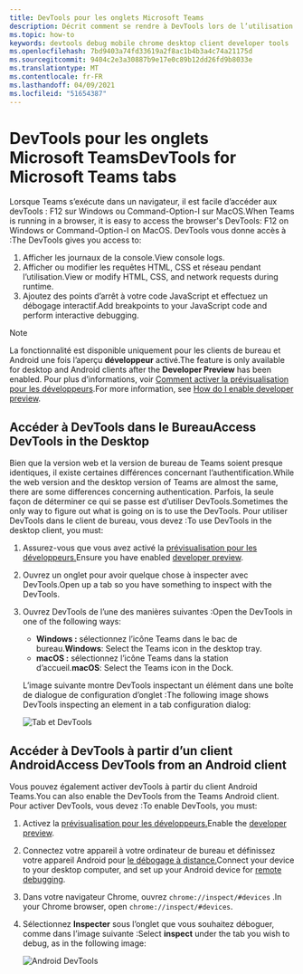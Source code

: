 ```yaml
---
title: DevTools pour les onglets Microsoft Teams
description: Décrit comment se rendre à DevTools lors de l’utilisation du client de bureau Microsoft Teams
ms.topic: how-to
keywords: devtools debug mobile chrome desktop client developer tools
ms.openlocfilehash: 7bd9403a74fd33619a2f8ac1b4b3a4c74a21175d
ms.sourcegitcommit: 9404c2e3a30887b9e17e0c89b12dd26fd9b8033e
ms.translationtype: MT
ms.contentlocale: fr-FR
ms.lasthandoff: 04/09/2021
ms.locfileid: "51654387"
---
```

# <a name="devtools-for-microsoft-teams-tabs"></a><span data-ttu-id="ca5d0-104">DevTools pour les onglets Microsoft Teams</span><span class="sxs-lookup"><span data-stu-id="ca5d0-104">DevTools for Microsoft Teams tabs</span></span>

<span data-ttu-id="ca5d0-105">Lorsque Teams s’exécute dans un navigateur, il est facile d’accéder aux devTools : F12 sur Windows ou Command-Option-I sur MacOS.</span><span class="sxs-lookup"><span data-stu-id="ca5d0-105">When Teams is running in a browser, it is easy to access the browser's DevTools: F12 on Windows or Command-Option-I on MacOS.</span></span> <span data-ttu-id="ca5d0-106">DevTools vous donne accès à :</span><span class="sxs-lookup"><span data-stu-id="ca5d0-106">The DevTools gives you access to:</span></span>

1. <span data-ttu-id="ca5d0-107">Afficher les journaux de la console.</span><span class="sxs-lookup"><span data-stu-id="ca5d0-107">View console logs.</span></span>
1. <span data-ttu-id="ca5d0-108">Afficher ou modifier les requêtes HTML, CSS et réseau pendant l’utilisation.</span><span class="sxs-lookup"><span data-stu-id="ca5d0-108">View or modify HTML, CSS, and network requests during runtime.</span></span>
1. <span data-ttu-id="ca5d0-109">Ajoutez des points d’arrêt à votre code JavaScript et effectuez un débogage interactif.</span><span class="sxs-lookup"><span data-stu-id="ca5d0-109">Add breakpoints to your JavaScript code and perform interactive debugging.</span></span>

> [!NOTE]
> <span data-ttu-id="ca5d0-110">La fonctionnalité est disponible uniquement pour les clients de bureau et Android une fois l’aperçu **développeur** activé.</span><span class="sxs-lookup"><span data-stu-id="ca5d0-110">The feature is only available for desktop and Android clients after the **Developer Preview** has been enabled.</span></span> <span data-ttu-id="ca5d0-111">Pour plus d’informations, voir [Comment activer la prévisualisation pour les développeurs](~/resources/dev-preview/developer-preview-intro.md).</span><span class="sxs-lookup"><span data-stu-id="ca5d0-111">For more information, see [How do I enable developer preview](~/resources/dev-preview/developer-preview-intro.md).</span></span>

## <a name="access-devtools-in-the-desktop"></a><span data-ttu-id="ca5d0-112">Accéder à DevTools dans le Bureau</span><span class="sxs-lookup"><span data-stu-id="ca5d0-112">Access DevTools in the Desktop</span></span>

<span data-ttu-id="ca5d0-113">Bien que la version web et la version de bureau de Teams soient presque identiques, il existe certaines différences concernant l’authentification.</span><span class="sxs-lookup"><span data-stu-id="ca5d0-113">While the web version and the desktop version of Teams are almost the same, there are some differences concerning authentication.</span></span> <span data-ttu-id="ca5d0-114">Parfois, la seule façon de déterminer ce qui se passe est d’utiliser DevTools.</span><span class="sxs-lookup"><span data-stu-id="ca5d0-114">Sometimes the only way to figure out what is going on is to use the DevTools.</span></span> <span data-ttu-id="ca5d0-115">Pour utiliser DevTools dans le client de bureau, vous devez :</span><span class="sxs-lookup"><span data-stu-id="ca5d0-115">To use DevTools in the desktop client, you must:</span></span>

1. <span data-ttu-id="ca5d0-116">Assurez-vous que vous avez activé la [prévisualisation pour les développeurs.](~/resources/dev-preview/developer-preview-intro.md)</span><span class="sxs-lookup"><span data-stu-id="ca5d0-116">Ensure you have enabled [developer preview](~/resources/dev-preview/developer-preview-intro.md).</span></span>
1. <span data-ttu-id="ca5d0-117">Ouvrez un onglet pour avoir quelque chose à inspecter avec DevTools.</span><span class="sxs-lookup"><span data-stu-id="ca5d0-117">Open up a tab so you have something to inspect with the DevTools.</span></span>
1. <span data-ttu-id="ca5d0-118">Ouvrez DevTools de l’une des manières suivantes :</span><span class="sxs-lookup"><span data-stu-id="ca5d0-118">Open the DevTools in one of the following ways:</span></span>
    * <span data-ttu-id="ca5d0-119">**Windows :** sélectionnez l’icône Teams dans le bac de bureau.</span><span class="sxs-lookup"><span data-stu-id="ca5d0-119">**Windows**: Select the Teams icon in the desktop tray.</span></span>
    * <span data-ttu-id="ca5d0-120">**macOS :** sélectionnez l’icône Teams dans la station d’accueil.</span><span class="sxs-lookup"><span data-stu-id="ca5d0-120">**macOS**: Select the Teams icon in the Dock.</span></span>
 
   <span data-ttu-id="ca5d0-121">L’image suivante montre DevTools inspectant un élément dans une boîte de dialogue de configuration d’onglet :</span><span class="sxs-lookup"><span data-stu-id="ca5d0-121">The following image shows DevTools inspecting an element in a tab configuration dialog:</span></span>

   ![Tab et DevTools](~/assets/images/dev-preview/tab-and-devtools.png)

## <a name="access-devtools-from-an-android-client"></a><span data-ttu-id="ca5d0-123">Accéder à DevTools à partir d’un client Android</span><span class="sxs-lookup"><span data-stu-id="ca5d0-123">Access DevTools from an Android client</span></span>

<span data-ttu-id="ca5d0-124">Vous pouvez également activer devTools à partir du client Android Teams.</span><span class="sxs-lookup"><span data-stu-id="ca5d0-124">You can also enable the DevTools from the Teams Android client.</span></span> <span data-ttu-id="ca5d0-125">Pour activer DevTools, vous devez :</span><span class="sxs-lookup"><span data-stu-id="ca5d0-125">To enable DevTools, you must:</span></span>

1. <span data-ttu-id="ca5d0-126">Activez la [prévisualisation pour les développeurs.](~/resources/dev-preview/developer-preview-intro.md)</span><span class="sxs-lookup"><span data-stu-id="ca5d0-126">Enable the [developer preview](~/resources/dev-preview/developer-preview-intro.md).</span></span>
1. <span data-ttu-id="ca5d0-127">Connectez votre appareil à votre ordinateur de bureau et définissez votre appareil Android pour [le débogage à distance.](https://developers.google.com/web/tools/chrome-devtools/remote-debugging/)</span><span class="sxs-lookup"><span data-stu-id="ca5d0-127">Connect your device to your desktop computer, and set up your Android device for [remote debugging](https://developers.google.com/web/tools/chrome-devtools/remote-debugging/).</span></span>
1. <span data-ttu-id="ca5d0-128">Dans votre navigateur Chrome, ouvrez `chrome://inspect/#devices` .</span><span class="sxs-lookup"><span data-stu-id="ca5d0-128">In your Chrome browser, open `chrome://inspect/#devices`.</span></span>
1. <span data-ttu-id="ca5d0-129">Sélectionnez **Inspecter** sous l’onglet que vous souhaitez déboguer, comme dans l’image suivante :</span><span class="sxs-lookup"><span data-stu-id="ca5d0-129">Select **inspect** under the tab you wish to debug, as in the following image:</span></span>

   ![Android DevTools](~/assets/images/android-devtools.png)
